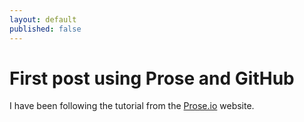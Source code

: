 ```yaml
---
layout: default
published: false
---
```

# First post using Prose and GitHub

I have been following the tutorial from the [Prose.io](http://prose.io/help/getting-started.html) website.